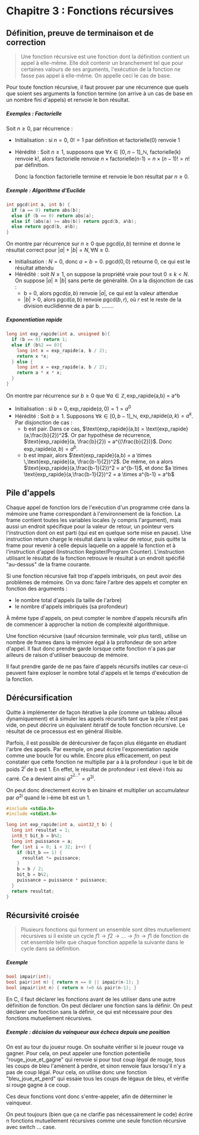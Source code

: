 # Chapitre 3 : Fonctions récursives
## Définition, preuve de terminaison et de correction

> Une fonction récursive est une fonction dont la définition contient un appel à
> elle-même. Elle doit contenir un branchement tel que pour certaines valours de
> ses arguments, l'exécution de la fonction ne fasse pas appel à elle-même. On
> appelle ceci le cas de base.

Pour toute fonction récursive, il faut prouver par une récurrence que quels que
soient ses arguments la fonction termine (on arrive à un cas de base en un
nombre fini d'appels) et renvoie le bon résultat.

##### Exemples : Factorielle
Soit $n \geq 0$, par récurrence :
- Initialisation : si $n = 0$, $0! = 1$ par définition et factorielle(0) renvoie 1
- Hérédité : Soit $n \geq 1$, supposons que $\forall x \in [0,n-1]\_{\mathbb{N}}$, factorielle(k)
  renvoie k!, alors factorielle renvoie $n \times \text{factorielle(n-1)} = n \times (n-1)! = n!$ par définition.

  Donc la fonction factorielle termine et renvoie le bon résultat par $n \geq 0$.

##### Exemple : Algorithme d'Euclide
```c
int pgcd(int a, int b) {
  if (a == 0) return abs(b);
  else if (b == 0) return abs(a);
  else if (abs(a) >= abs(b)) return pgcd(b, a%b);
  else return pgcd(b, a%b);
}
```

On montre par récurrence sur $n \geq 0$ que $\text{pgcd}(a, b)$ termine et donne
le résultat correct pour $|a| + |b| = N, \forall N \geq 0$.
- Initialisation : $N = 0$, donc $a = b = 0$. $\text{pgcd}(0,0)$ retourne 0, ce
  qui est le résultat attendu
- Hérédité : soit $N \geq 1$, on suppose la propriété vraie pour tout $0 \leq k < N$.
  On suppose $|a| \geq |b|$ sans perte de généralité. On a la disjonction de
  cas :
  - b = 0, alors $\text{pgcd}(a,b)$ renvoie $|a|$, ce qui est la valeur attendue
  - $|b| > 0$, alors $\text{pgcd}(a,b)$ renvoie $\text{pgcd}(b,r)$, où $r$ est
    le reste de la division euclidienne de a par b.
    ........

##### Exponentiation rapide
```c
long int exp_rapide(int a, unsigned b){
  if (b == 0) return 1;
  else if (b%2 == 0){
    long int x = exp_rapide(a, b / 2);
    return x *x;
  } else {
    long int x = exp_rapide(a, b / 2);
    return a * x * x;
  }
}
```

On montre par récurrence sur $b \geq 0$ que $\forall a \in \mathbb{Z}, \text{exp_rapide(a,b) = a^b}$
- Initialisation : si $b = 0, \text{exp_rapide}(a,0) = 1 = a^0$
- Hérédité : Soit $b \geq 1$. Supposons $\forall k  \in [0, b-1]\_{\mathbb{N}}$,
  $\text{exp_rapide}(a,k) = a^k$. Par disjonction de cas :
  - b est pair. Dans ce cas, $\text{exp_rapide}(a,b) = \text{exp_rapide}(a,\frac{b}{2})^2$.
    Or par hypothèse de récurrence, $\text{exp_rapide}(a, \frac{b}{2}) = a^{(\frac{b}{2})}$.
    Donc $\text{exp_rapide}(a, b) = a^b$.
  - b est impair, alors $\text{exp_rapide}(a,b) = a \times \,\text{exp_rapide}(a, \frac{b-1}{2})^2$.
    De même, on a alors $\text{exp_rapide}(a,\frac{b-1}{2})^2 = a^{b-1}$, et
    donc $a \times \text{exp_rapide}(a,\frac{b-1}{2})^2 = a \times a^{b-1} = a^b$

## Pile d'appels
Chaque appel de fonction lors de l'exécution d'un programme crée dans la mémoire
une frame correspondant à l'environnement de la fonction. La frame contient
toutes les variables locales (y compris l'argument), mais aussi un endroit
spécifique pour la valeur de retour, un pointeur vers l'instruction dont on est
parti (qui est en quelque sorte mise en pause). 
Une instruction return charge le résultat dans la valeur de retour, puis quitte
la frame pour revenir à celle depuis laquelle on a appelé la fonction et à
l'instruction d'appel (Instruction Register/Program Counter).
L'instruction utilisant le résultat de la fonction retrouve le résultat à un
endroit spécifié "au-dessus" de la frame courante.

Si une fonction récursive fait trop d'appels imbriqués, on peut avoir des
problèmes de mémoire.
On va donc faire l'arbre des appels et compter en fonction des arguments :
- le nombre total d'appels (la taille de l'arbre)
- le nombre d'appels imbriqués (sa profondeur)

À même type d'appels, on peut compter le nombre d'appels récursifs afin de
commencer à approcher la notion de complexité algorithmique.

Une fonction récursive (sauf récursion terminale, voir plus tard), utilise un
nombre de frames dans la mémoire égal à la profondeur de son arbre d'appel.
Il faut donc prendre garde lorsque cette fonction n'a pas par ailleurs de raison
d'utiliser beaucoup de mémoire.

Il faut prendre garde de ne pas faire d'appels récursifs inutiles car ceux-ci
peuvent faire exploser le nombre total d'appels et le temps d'exécution de la
fonction.

## Dérécursification
Quitte à implémenter de façon itérative la pile (comme un tableau alloué
dynamiquement) et à simuler les appels récursifs tant que la pile n'est pas
vide, on peut décrire un équivalent itératif de toute fonction récursive.
Le résultat de ce processus est en général illisible.

Parfois, il est possible de dérécursiver de façon plus élégante en étudiant
l'arbre des appels. Par exemple, on peut écrire l'exponentiation rapide comme
une boucle for ou while. Encore plus efficacement, on peut constater que cette
fonction ne multiplie par a à la profondeur i que le bit de poids $2^i$ de b est 1.
En effet, le résultat de profondeur i est élevé i fois au carré. Ce a devient
ainsi $a^{2^{2 \ldots^2}} = a^{2i}$.

On peut donc directement écrire b en binaire et multiplier un accumulateur par
$a^{2i}$ quand le i-ème bit est un 1.

```c
#include <stdio.h>
#include <stdint.h>

long int exp_rapide(int a, uint32_t b) {
  long int resultat = 1;
  int8_t bit_b = b%2;
  long int puissance = a;
  for (int i = 0; i < 32; i++) {
    if (bit_b == 1) {
      resultat *= puissance;
    }
    b = b / 2;
    bit_b = b%2;
    puissance = puissance * puissance;
  }
  return resultat;
}
```

## Récursivité croisée
> Plusieurs fonctions qui forment un ensemble sont dites mutuellement récursives
> si il existe un cycle $f1 \to f2 \to \ldots \to fn \to f1$ de fonction de cet
> ensemble telle que chaque fonction appelle la suivante dans le cycle dans sa
> définition.

##### Exemple
```c
bool impair(int);
bool pair(int n) { return n == 0 || impair(n-1); }
bool impair(int n) { return n !=0 && pair(n-1); }
```

En C, il faut déclarer les fonctions avant de les utiliser dans une autre
définition de fonction. On peut déclarer une fonction sans la définir.
On peut déclarer une fonction sans la définir, ce qui est nécessaire pour des
fonctions mutuellement récursives.

##### Exemple : décision du vainqueur aux échecs depuis une position
On est au tour du joueur rouge. On souhaite vérifier si le joueur rouge va
gagner.
Pour cela, on peut appeler une fonction potentielle "rouge_joue_et_gagne" qui
renvoie si pour tout coup légal de rouge, tous les coups de bleu l'amènent à
perdre, et sinon renvoie faux lorsqu'il n'y a pas de coup légal.
Pour cela, on utilise donc une fonction "bleu_joue_et_perd" qui essaie tous les
coups de légaux de bleu, et vérifie si rouge gagne à ce coup.

Ces deux fonctions vont donc s'entre-appeler, afin de déterminer le vainqueur.

On peut toujours (bien que ça ne clarifie pas nécessairement le code) écrire n
fonctions mutuellement récursives comme une seule fonction récursive avec switch
... case.
